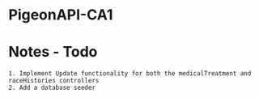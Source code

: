 # PigeonAPI-CA1

# Notes - Todo
    1. Implement Update functionality for both the medicalTreatment and raceHistories controllers
    2. Add a database seeder
